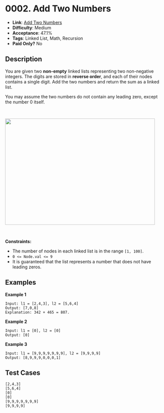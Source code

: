 # 0002. Add Two Numbers

- **Link**: [Add Two Numbers](https://leetcode.com/problems/add-two-numbers/)
- **Difficulty**: Medium
- **Acceptance**: 47.1%
- **Tags**: Linked List, Math, Recursion
- **Paid Only?** No

## Description

<p>You are given two <strong>non-empty</strong> linked lists representing two non-negative integers. The digits are stored in <strong>reverse order</strong>, and each of their nodes contains a single digit. Add the two numbers and return the sum&nbsp;as a linked list.</p>

<p>You may assume the two numbers do not contain any leading zero, except the number 0 itself.</p>

<p>&nbsp;</p>

<img alt="" src="https://assets.leetcode.com/uploads/2020/10/02/addtwonumber1.jpg" style="width: 483px; height: 342px;">










<p>&nbsp;</p>
<p><strong>Constraints:</strong></p>

<ul>
	<li>The number of nodes in each linked list is in the range <code>[1, 100]</code>.</li>
	<li><code>0 &lt;= Node.val &lt;= 9</code></li>
	<li>It is guaranteed that the list represents a number that does not have leading zeros.</li>
</ul>

## Examples

**Example 1**

```text
Input: l1 = [2,4,3], l2 = [5,6,4]
Output: [7,0,8]
Explanation: 342 + 465 = 807.
```

**Example 2**

```text
Input: l1 = [0], l2 = [0]
Output: [0]
```

**Example 3**

```text
Input: l1 = [9,9,9,9,9,9,9], l2 = [9,9,9,9]
Output: [8,9,9,9,0,0,0,1]
```

## Test Cases

```text
[2,4,3]
[5,6,4]
[0]
[0]
[9,9,9,9,9,9,9]
[9,9,9,9]
```
